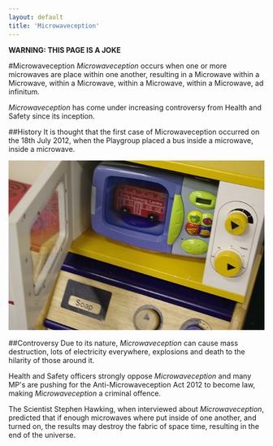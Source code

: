 ```yaml
---
layout: default
title: 'Microwaveception'
---
```


**WARNING: THIS PAGE IS A JOKE**

#Microwaveception
*Microwaveception* occurs when one or more microwaves are place within one another, resulting in a Microwave within a Microwave, within a Microwave, within a Microwave, within a Microwave, ad infinitum.

*Microwaveception* has come under increasing controversy from Health and Safety since its inception.

##History
It is thought that the first case of Microwaveception occurred on the 18th July 2012, when the Playgroup placed a bus inside a microwave, inside a microwave.

![Microwaveception](microwaveception.jpg)

##Controversy
Due to its nature, *Microwaveception* can cause mass destruction, lots of electricity everywhere, explosions and death to the hilarity of those around it.

Health and Safety officers strongly oppose *Microwaveception* and many MP's are pushing for the Anti-Microwaveception Act 2012 to become law, making *Microwaveception* a criminal offence.

The Scientist Stephen Hawking, when interviewed about *Microwaveception*, predicted that if enough microwaves where put inside of one another, and turned on, the results may destroy the fabric of space time, resulting in the end of the universe.